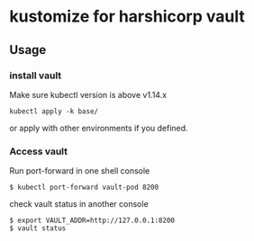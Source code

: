 # kustomize for harshicorp vault

## Usage

### install vault

Make sure kubectl version is above v1.14.x

```
kubectl apply -k base/
```

or apply with other environments if you defined.


### Access vault

Run port-forward in one shell console

```
$ kubectl port-forward vault-pod 8200
```

check vault status in another console
```
$ export VAULT_ADDR=http://127.0.0.1:8200
$ vault status
```
